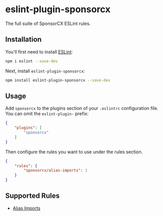 # eslint-plugin-sponsorcx

The full suite of SponsorCX ESLint rules.

## Installation

You'll first need to install [ESLint](https://eslint.org/):

```sh
npm i eslint --save-dev
```

Next, install `eslint-plugin-sponsorcx`:

```sh
npm install eslint-plugin-sponsorcx --save-dev
```

## Usage

Add `sponsorcx` to the plugins section of your `.eslintrc` configuration file. You can omit the `eslint-plugin-` prefix:

```json
{
    "plugins": [
        "sponsorcx"
    ]
}
```


Then configure the rules you want to use under the rules section.

```json
{
    "rules": {
        "sponsorcx/alias-imports": 1
    }
}
```

## Supported Rules
- [Alias Imports](https://github.com/Sponsor-CX/eslint-plugin-sponsorcx/blob/main/docs/rules/alias-imports.md)

